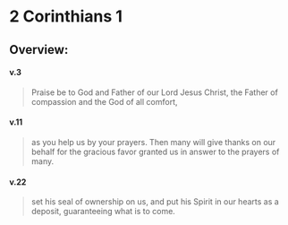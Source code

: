 # 2 Corinthians 1

## Overview:


#### v.3
>Praise be to God and Father of our Lord Jesus Christ, the Father of compassion and the God of all comfort,

#### v.11
>as you help us by your prayers. Then many will give thanks on our behalf for the gracious favor granted us in answer to the prayers of many.

#### v.22
>set his seal of ownership on us, and put his Spirit in our hearts as a deposit, guaranteeing what is to come.




